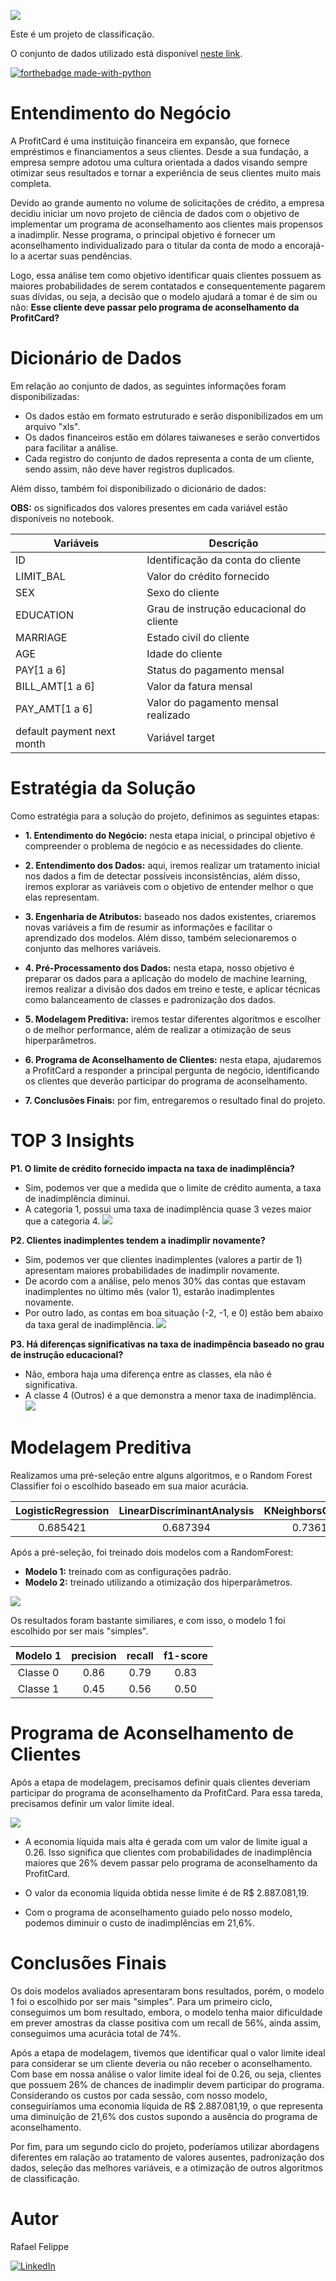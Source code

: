 ![](figures/ProfitCard.png)

Este é um projeto de classificação.  

O conjunto de dados utilizado está disponível [neste link](https://archive.ics.uci.edu/ml/datasets/default+of+credit+card+clients). 

[![forthebadge made-with-python](http://ForTheBadge.com/images/badges/made-with-python.svg)](https://www.python.org/)

# Entendimento do Negócio

A ProfitCard é uma instituição financeira em expansão, que fornece empréstimos e financiamentos a seus clientes. Desde a sua fundação, a empresa sempre adotou uma cultura orientada a dados visando sempre otimizar seus resultados e tornar a experiência de seus clientes muito mais completa.

Devido ao grande aumento no volume de solicitações de crédito, a empresa decidiu iniciar um novo projeto de ciência de dados com o objetivo de implementar um programa de aconselhamento aos clientes mais propensos a inadimplir. Nesse programa, o principal objetivo é fornecer um aconselhamento individualizado para o titular da conta de modo a encorajá-lo a acertar suas pendências.

Logo, essa análise tem como objetivo identificar quais clientes possuem as maiores probabilidades de serem contatados e consequentemente pagarem suas dívidas, ou seja, a decisão que o modelo ajudará a tomar é de sim ou não: **Esse cliente deve passar pelo programa de aconselhamento da ProfitCard?**

# Dicionário de Dados

Em relação ao conjunto de dados, as seguintes informações foram disponibilizadas:

- Os dados estão em formato estruturado e serão disponibilizados em um arquivo "xls".
- Os dados financeiros estão em dólares taiwaneses e serão convertidos para facilitar a análise.
- Cada registro do conjunto de dados representa a conta de um cliente, sendo assim, não deve haver registros duplicados.

Além disso, também foi disponibilizado o dicionário de dados:

**OBS:** os significados dos valores presentes em cada variável estão disponíveis no notebook.

| Variáveis                        | Descrição                                       | 
| -------------------------------- | ------------------------------------------------| 
| ID                               | Identificação da conta do cliente               | 
| LIMIT_BAL                        | Valor do crédito fornecido                      | 
| SEX                              | Sexo do cliente                                 | 
| EDUCATION                        | Grau de instrução educacional do cliente        | 
| MARRIAGE                         | Estado civil do cliente                         | 
| AGE                              | Idade do cliente                                |            
| PAY[1 a 6]                       | Status do pagamento mensal                      | 
| BILL_AMT[1 a 6]                  | Valor da fatura mensal                          |
| PAY_AMT[1 a 6]                   | Valor do pagamento mensal realizado             |
| default payment next month       | Variável target                                 |

# Estratégia da Solução

Como estratégia para a solução do projeto, definimos as seguintes etapas:

- **1. Entendimento do Negócio:** nesta etapa inicial, o principal objetivo é compreender o problema de negócio e as necessidades do cliente.

- **2. Entendimento dos Dados:** aqui, iremos realizar um tratamento inicial nos dados a fim de detectar possíveis inconsistências, além disso, iremos explorar as variáveis com o objetivo de entender melhor o que elas representam.

- **3. Engenharia de Atributos:** baseado nos dados existentes, criaremos novas variáveis a fim de resumir as informações e facilitar o aprendizado dos modelos. Além disso, também selecionaremos o conjunto das melhores variáveis.

- **4. Pré-Processamento dos Dados:** nesta etapa, nosso objetivo é preparar os dados para a aplicação do modelo de machine learning, iremos realizar a divisão dos dados em treino e teste, e aplicar técnicas como balanceamento de classes e padronização dos dados.

- **5. Modelagem Preditiva:** iremos testar diferentes algoritmos e escolher o de melhor performance, além de realizar a otimização de seus hiperparâmetros.

- **6. Programa de Aconselhamento de Clientes:** nesta etapa, ajudaremos a ProfitCard a responder a principal pergunta de negócio, identificando os clientes que deverão participar do programa de aconselhamento.

- **7. Conclusões Finais:** por fim, entregaremos o resultado final do projeto.

# TOP 3 Insights 

**P1. O limite de crédito fornecido impacta na taxa de inadimplência?**
- Sim, podemos ver que a medida que o limite de crédito aumenta, a taxa de inadimplência diminui.
- A categoria 1, possui uma taxa de inadimplência quase 3 vezes maior que a categoria 4.
![](figures/P1.png)

**P2. Clientes inadimplentes tendem a inadimplir novamente?**
- Sim, podemos ver que clientes inadimplentes (valores a partir de 1) apresentam maiores probabilidades de inadimplir novamente.
- De acordo com a análise, pelo menos 30% das contas que estavam inadimplentes no último mês (valor 1), estarão inadimplentes novamente.
- Por outro lado, as contas em boa situação (-2, -1, e 0) estão bem abaixo da taxa geral de inadimplência.
![](figures/P2.png)

**P3. Há diferenças significativas na taxa de inadimpência baseado no grau de instrução educacional?**
- Não, embora haja uma diferença entre as classes, ela não é significativa.
- A classe 4 (Outros) é a que demonstra a menor taxa de inadimplência.
![](figures/P3.png)

# Modelagem Preditiva

Realizamos uma pré-seleção entre alguns algoritmos, e o Random Forest Classifier foi o escolhido baseado em sua maior acurácia. 

| LogisticRegression   | LinearDiscriminantAnalysis   | KNeighborsClassifier   | DecisionTreeClassifier   | RandomForestClassifier   |
|:--------------------:|:----------------------------:|:----------------------:|:------------------------:|:------------------------:|
| 0.685421	           | 0.687394	                    | 0.736187               | 0.734098                 | 0.803205                 |

Após a pré-seleção, foi treinado dois modelos com a RandomForest:  

- **Modelo 1:** treinado com as configurações padrão. 
- **Modelo 2:** treinado utilizando a otimização dos hiperparâmetros.

![](figures/ROC_AUC.png)

Os resultados foram bastante similiares, e com isso, o modelo 1 foi escolhido por ser mais "simples". 

| Modelo 1             | precision                    | recall                 | f1-score                 | 
|:--------------------:|:----------------------------:|:----------------------:|:------------------------:|
| Classe 0             | 0.86                         | 0.79                   | 0.83                     |
| Classe 1       	     | 0.45                         | 0.56                   | 0.50                     |

# Programa de Aconselhamento de Clientes

Após a etapa de modelagem, precisamos definir quais clientes deveriam participar do programa de aconselhamento da ProfitCard. Para essa tareda, precisamos definir um valor limite ideal. 

![](figures/Best_Threshold.png)

- A economia líquida mais alta é gerada com um valor de limite igual a 0.26. Isso significa que clientes com probabilidades de inadimplência maiores que 26% devem passar pelo programa de aconselhamento da ProfitCard.

- O valor da economia líquida obtida nesse limite é de R$ 2.887.081,19.

- Com o programa de aconselhamento guiado pelo nosso modelo, podemos diminuir o custo de inadimplências em 21,6%.

# Conclusões Finais

Os dois modelos avaliados apresentaram bons resultados, porém, o modelo 1 foi o escolhido por ser mais "simples". Para um primeiro ciclo, conseguimos um bom resultado, embora, o modelo tenha maior dificuldade em prever amostras da classe positiva com um recall de 56%, ainda assim, conseguimos uma acurácia total de 74%.

Após a etapa de modelagem, tivemos que identificar qual o valor limite ideal para considerar se um cliente deveria ou não receber o aconselhamento. Com base em nossa análise o valor limite ideal foi de 0.26, ou seja, clientes que possuem 26% de chances de inadimplir devem participar do programa. Considerando os custos por cada sessão, com nosso modelo, conseguiríamos uma economia líquida de R$ 2.887.081,19, o que representa uma diminuição de 21,6% dos custos supondo a ausência do programa de aconselhamento.

Por fim, para um segundo ciclo do projeto, poderíamos utilizar abordagens diferentes em ralação ao tratamento de valores ausentes, padronização dos dados, seleção das melhores variáveis, e a otimização de outros algoritmos de classificação.

# Autor

Rafael Felippe  

[<img alt="LinkedIn" src="https://img.shields.io/badge/LinkedIn-0077B5?style=for-the-badge&logo=linkedin&logoColor=white"/>](https://www.linkedin.com/in/rafaelfelippe/)
